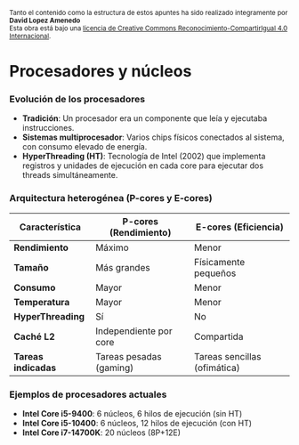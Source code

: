 
<small>Tanto el contenido como la estructura de estos apuntes ha sido realizado integramente por <b>David Lopez Amenedo</b></small><br>
<small>Esta obra está bajo una <a href="https://creativecommons.org/licenses/by-sa/4.0/">licencia de Creative Commons Reconocimiento-CompartirIgual 4.0 Internacional</a>.</small>

# Procesadores y núcleos

### Evolución de los procesadores

* **Tradición**: Un procesador era un componente que leía y ejecutaba instrucciones.
* **Sistemas multiprocesador**: Varios chips físicos conectados al sistema, con consumo elevado de energía.
* **HyperThreading (HT)**: Tecnología de Intel (2002) que implementa registros y unidades de ejecución en cada core para ejecutar dos threads simultáneamente.

### Arquitectura heterogénea (P-cores y E-cores)

| **Característica** | **P-cores (Rendimiento)** | **E-cores (Eficiencia)** |
| --- | --- | --- |
| **Rendimiento** | Máximo | Menor |
| **Tamaño** | Más grandes | Físicamente pequeños |
| **Consumo** | Mayor | Menor |
| **Temperatura** | Mayor | Menor |
| **HyperThreading** | Sí | No |
| **Caché L2** | Independiente por core | Compartida |
| **Tareas indicadas** | Tareas pesadas (gaming) | Tareas sencillas (ofimática) |

### Ejemplos de procesadores actuales

* **Intel Core i5-9400**: 6 núcleos, 6 hilos de ejecución (sin HT)
* **Intel Core i5-10400**: 6 núcleos, 12 hilos de ejecución (con HT)
* **Intel Core i7-14700K**: 20 núcleos (8P+12E)